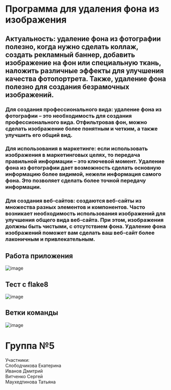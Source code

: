 # Программа для удаления фона из изображения
## Актуальность: удаление фона из фотографии полезно, когда нужно сделать коллаж, создать рекламный баннер, добавить изображение на фон или специальную ткань, наложить различные эффекты для улучшения качества фотопортрета. Также, удаление фона полезно для создания безрамочных изображений.
### Для создания профессионального вида: удаление фона из фотографии – это необходимость для создания профессионального вида. Отфильтровав фон, можно сделать изображение более понятным и четким, а также улучшить его общий вид. 
### Для использования в маркетинге: если использовать изображения в маркетинговых целях, то передача правильной информации – это ключевой момент. Удаление фона из фотографии дает возможность сделать основную информацию более видимой, нежели информация самого фона. Это позволяет сделать более точной передачу информации.
### Для создания веб-сайтов: создаются веб-сайты из множества разных элементов и компонентов. Часто возникает необходимость использования изображений для улучшения общего вида веб-сайта. При этом, изображения должны быть чистыми, с отсутствием фона. Удаление фона изображений поможет вам сделать ваш веб-сайт более лаконичным и привлекательным.
## Работа приложения
![image](https://github.com/EkaterinaSeveryanka/Project_PI_team/assets/117996775/2ee83524-a440-40e9-bd48-92d00152102f)
## Тест с flake8
![image](https://github.com/EkaterinaSeveryanka/Project_PI_team/assets/117996775/94a4fdd8-c859-4df9-8f11-2c2fb60701e2)
## Ветки команды
![image](https://github.com/EkaterinaSeveryanka/Project_PI_team/assets/117996775/8f2cd267-42e3-4d86-bfbc-85beea40d8a6)


# Группа №5  

Участники:  
Слободчикова Екатерина  
Иванов Дмитрий  
Витченко Сергей  
Маухедтинова Татьяна  
